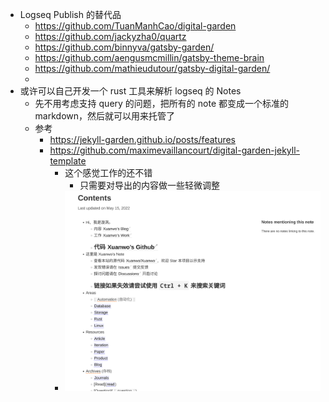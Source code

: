 - Logseq Publish 的替代品
	- https://github.com/TuanManhCao/digital-garden
	- https://github.com/jackyzha0/quartz
	- https://github.com/binnyva/gatsby-garden/
	- https://github.com/aengusmcmillin/gatsby-theme-brain
	- https://github.com/mathieudutour/gatsby-digital-garden/
	-
- 或许可以自己开发一个 rust 工具来解析 logseq 的 Notes
	- 先不用考虑支持 query 的问题，把所有的 note 都变成一个标准的 markdown，然后就可以用来托管了
	- 参考
		- https://jekyll-garden.github.io/posts/features
		- https://github.com/maximevaillancourt/digital-garden-jekyll-template
			- 这个感觉工作的还不错
				- 只需要对导出的内容做一些轻微调整
			- ![image.png](../assets/image_1652624958321_0.png)